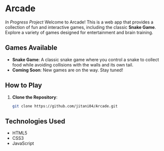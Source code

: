 # Arcade
*In Progress Project*
Welcome to Arcade! This is a web app that provides a collection of fun and interactive games, including the classic **Snake Game**. Explore a variety of games designed for entertainment and brain training.

## Games Available

- **Snake Game**: A classic snake game where you control a snake to collect food while avoiding collisions with the walls and its own tail.
- **Coming Soon**: New games are on the way. Stay tuned!

## How to Play

1. **Clone the Repository**:

   ```bash
   git clone https://github.com/jitani04/Arcade.git
## Technologies Used
- HTML5
- CSS3
- JavaScript

